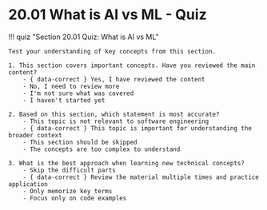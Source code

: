 # 20.01 What is AI vs ML - Quiz

!!! quiz "Section 20.01 Quiz: What is AI vs ML"

    Test your understanding of key concepts from this section.

    1. This section covers important concepts. Have you reviewed the main content?
        - { data-correct } Yes, I have reviewed the content
        - No, I need to review more
        - I'm not sure what was covered
        - I haven't started yet

    2. Based on this section, which statement is most accurate?
        - This topic is not relevant to software engineering
        - { data-correct } This topic is important for understanding the broader context
        - This section should be skipped
        - The concepts are too complex to understand

    3. What is the best approach when learning new technical concepts?
        - Skip the difficult parts
        - { data-correct } Review the material multiple times and practice application
        - Only memorize key terms
        - Focus only on code examples
